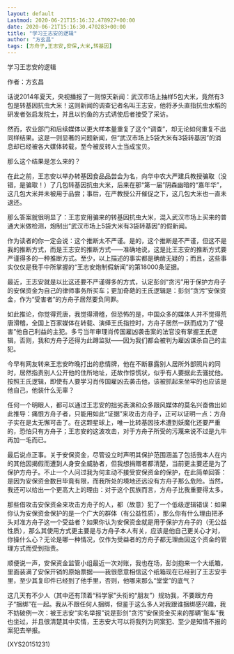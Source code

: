 ```yaml
---
layout: default
Lastmod: 2020-06-21T15:16:32.478927+00:00
date: 2020-06-21T15:16:30.470283+00:00
title: "学习王志安的逻辑"
author: "方玄昌"
tags: [方舟子,王志安,安保,大米,转基因]
---
```


学习王志安的逻辑

作者：方玄昌

话说2014年夏天，央视播报了一则惊天新闻：武汉市场上抽样5包大米，竟然有3包是转基因抗虫大米！这则新闻的调查记者名叫王志安，他将矛头直指抗虫水稻的研发者张启发院士，并且以钓鱼的方式诱使后者接受了采访。

然而，农业部门和后续媒体以更大样本量重复了这个“调查”，却无论如何重复不出同样结果。这是一则显著的问题新闻，但“武汉市场上5袋大米有3袋转基因”的消息却已经被各大媒体转载，至今被反转人士当成宝贝。

那么这个结果是怎么来的？

在此之前，王志安以举办转基因食品品尝会为名，向华中农大严建兵教授骗取（没错，是骗取！）了几包转基因抗虫大米，后来在那“第一届”阴森幽暗的“嘉年华”，这几包大米并未被用于品尝；事后，在严教授公开催促之下，这几包大米也一直未退还。

那么答案就很明显了：王志安用骗来的转基因抗虫大米，混入武汉市场上买来的普通大米做检测，炮制出“武汉市场上5袋大米有3袋转基因”的假新闻。

作为读者的你一定会说：这个推断太不严谨。是的，这个推断是不严谨，但这不是我的推断方式，而是王志安的推断方式——准确地说，这是比王志安的推断方式要严谨得多的一种推断方式。至少，以上描述的事实都是确凿无疑的；而且，这些事实仅仅是我手中所掌握的“王志安炮制假新闻”的第18000条证据。

最近，王志安就是以比这还要不严谨得多的方式，认定彭剑“贪污”用于保护方舟子的安保资金为自己的律师事务所买车；更加奇葩的王氏逻辑是：彭剑“贪污”安保资金，作为“受害者”的方舟子居然要负同罪。

如此推论，你觉得荒唐，我觉得滑稽，但恐怖的是，中国众多的媒体人并不觉得荒唐滑稽，全国上百家媒体在转载、演绎王氏指控时，方舟子居然一跃而成为了“侵害”他自己利益的主犯。多亏当年审理肖传国雇凶袭击案的法官没有掌握王氏逻辑，否则，我和方舟子还得为此蹲监狱——因为我们都会被判为雇凶谋杀自己的主犯。

今早有网友转来王志安昨晚打出的悲情牌，他在不断暴露别人居所外部照片的同时，居然指责别人公开他的住所地址，还故作惊慌状，似乎有人要据此去骚扰他。按照王氏逻辑，即使有人要学习肖传国雇凶去袭击他，该被抓起来坐牢的也应该是他自己，他装什么无辜？

任何一个明眼人，都可以通过王志安的拙劣表演和众多跟风媒体的莫名兴奋做出如此推导：痛恨方舟子者，只能用如此“证据”来攻击方舟子，正可以证明一点：方舟子实在是太无懈可击了。在这颗星球上，唯一比转基因技术遭到妖魔化还要严重的，恐怕只有方舟子；王志安的这波攻击，对于方舟子所受的污蔑来说不过是九牛再加一毛而已。

最后说点正事。关于安保资金，尽管设立时声明其保护范围涵盖了包括我本人在内的其他因揭假而遭到人身安全威胁者，但我想捐赠者都清楚，当前更主要还是为了保护方舟子。不止一个人问过我为何主动不接受安保资金的保护，在此简单回答：是因为安保资金数目毕竟有限，而我所处的境地还远没有方舟子那么危险。当然，我还可以给出一个更高大上的理由：对于这个民族而言，方舟子比我重要得太多。

那些借攻击安保资金来攻击方舟子的人，都（故意）犯了一个低级逻辑错误：如果你认为安保资金保护的是一个广大的群体（有公益性质），那么你有什么理由把矛头对准方舟子这一个受益者？如果你认为安保资金就是用于保护方舟子的（无公益性质），那么其使用方式更主要是与方舟子本人有关，应该是他自己更关心才对，你操什么心？无论是哪一种情况，仅作为受益者的方舟子都无理由因这个资金的管理方式而受到指责。

顺便说一声，安保资金监管小组最近一次对账，我也在场，彭剑抱来一个大纸箱，里面装满了安保开销的原始票据——我很愿意相信这个纸箱现在已经到了王志安手里，至少其复印件已经到了他手里，否则，他哪来那么“堂堂”的底气？

这几天有不少人（其中还有顶着“科学家”头衔的“朋友”）规劝我，不要跟方舟子“捆绑”在一起。我从不跟任何人捆绑，但鉴于这么多人对我跟谁捆绑感兴趣，我不妨破例一次：被王志安“实名举报”说是彭剑“贪污”安保资金买来的那辆“赃车”我也坐过，并且很清楚其中实情，王志安大可以将我列为同案犯、至少是知情不报的案犯去举报。

(XYS20151231)

